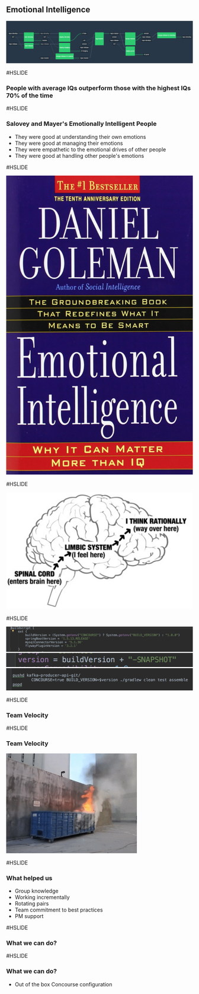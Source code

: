 ## Emotional Intelligence
![concourse pipeline](concourse.png)

#HSLIDE

### People with average IQs outperform those with the highest IQs 70% of the time

#HSLIDE

### Salovey and Mayer's Emotionally Intelligent People

 * They were good at understanding their own emotions
 * They were good at managing their emotions
 * They were empathetic to the emotional drives of other people
 * They were good at handling other people's emotions

#HSLIDE

![Goleman book](Goleman.jpeg)

#HSLIDE

![Brain](Brain.jpeg)
 
#HSLIDE 
 
![Gradle Build Script](gradleBuildScript.jpeg)
![Gradle setting version](settingGradleVersion.jpeg)
![Concourse run](runsh.jpeg)



#HSLIDE

### Team Velocity

#HSLIDE

### Team Velocity

![dumpster fire](dumpsterfire.gif) 
    
#HSLIDE

### What helped us

 * Group knowledge
 * Working incrementally
 * Rotating pairs
 * Team commitment to best practices
 * PM support

#HSLIDE

### What we can do?

#HSLIDE

### What we can do?

 * Out of the box Concourse configuration
